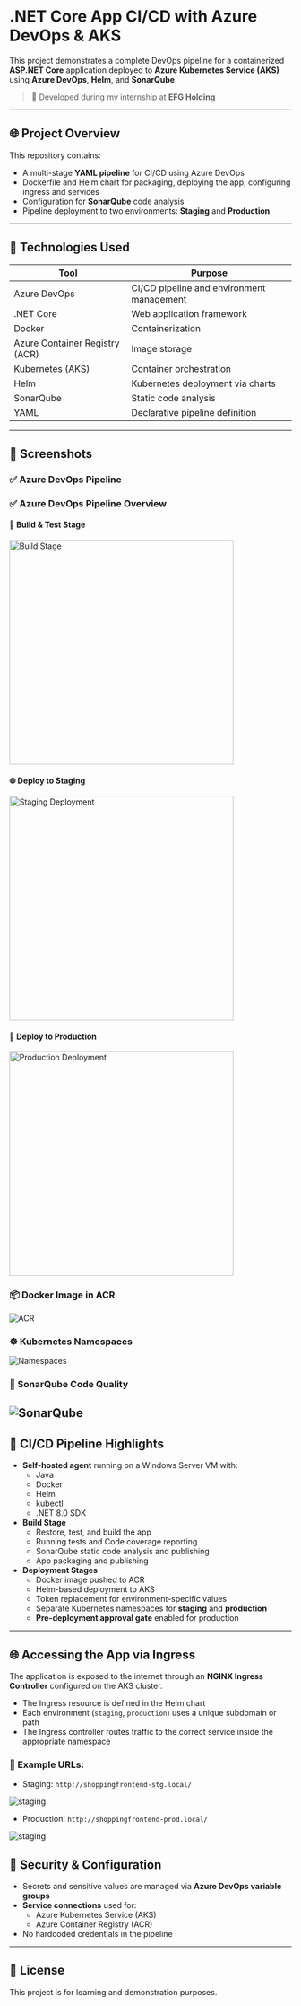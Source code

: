# .NET Core App CI/CD with Azure DevOps & AKS

This project demonstrates a complete DevOps pipeline for a containerized **ASP.NET Core** application deployed to **Azure Kubernetes Service (AKS)** using **Azure DevOps**, **Helm**, and **SonarQube**.

> 🚀 Developed during my internship at **EFG Holding**

---

## 🌐 Project Overview

This repository contains:
- A multi-stage **YAML pipeline** for CI/CD using Azure DevOps
- Dockerfile and Helm chart for packaging, deploying the app, configuring ingress and services
- Configuration for **SonarQube** code analysis
- Pipeline deployment to two environments: **Staging** and **Production**

---

## 🔧 Technologies Used

| Tool           | Purpose                              |
|----------------|--------------------------------------|
| Azure DevOps   | CI/CD pipeline and environment management |
| .NET Core      | Web application framework            |
| Docker         | Containerization                     |
| Azure Container Registry (ACR) | Image storage       |
| Kubernetes (AKS) | Container orchestration            |
| Helm           | Kubernetes deployment via charts     |
| SonarQube      | Static code analysis                 |
| YAML           | Declarative pipeline definition      |


---
## 📸 Screenshots

### ✅ Azure DevOps Pipeline
### ✅ Azure DevOps Pipeline Overview

#### 🔧 Build & Test Stage
<img src="images/build.png" alt="Build Stage" width="400"/>

#### 🌐 Deploy to Staging
<img src="images/stg.png" alt="Staging Deployment" width="400"/>

#### 🚀 Deploy to Production
<img src="images/prod.png" alt="Production Deployment" width="400"/>


### 📦 Docker Image in ACR
![ACR](images/acr.png)

### ☸️ Kubernetes Namespaces
![Namespaces](images/namespaces.png)


### 🧪 SonarQube Code Quality
![SonarQube](images/SonarQube.png)
---
## 🧪 CI/CD Pipeline Highlights

- **Self-hosted agent** running on a Windows Server VM with:
  - Java
  - Docker
  - Helm
  - kubectl
  - .NET 8.0 SDK
- **Build Stage**
  - Restore, test, and build the app
  - Running tests and Code coverage reporting 
  - SonarQube static code analysis and publishing 
  - App packaging and publishing
- **Deployment Stages**
  - Docker image pushed to ACR
  - Helm-based deployment to AKS
  - Token replacement for environment-specific values
  - Separate Kubernetes namespaces for **staging** and **production**
  - **Pre-deployment approval gate** enabled for production

---

## 🌐 Accessing the App via Ingress

The application is exposed to the internet through an **NGINX Ingress Controller** configured on the AKS cluster.

- The Ingress resource is defined in the Helm chart
- Each environment (`staging`, `production`) uses a unique subdomain or path
- The Ingress controller routes traffic to the correct service inside the appropriate namespace

### 🔗 Example URLs:


- Staging: `http://shoppingfrontend-stg.local/`

![staging](images/k8s-stg.png)


- Production: `http://shoppingfrontend-prod.local/`

![staging](images/k8s-prod.png)


## 🔐 Security & Configuration

- Secrets and sensitive values are managed via **Azure DevOps variable groups**
- **Service connections** used for:
  - Azure Kubernetes Service (AKS)
  - Azure Container Registry (ACR)
- No hardcoded credentials in the pipeline



---

## 📄 License

This project is for learning and demonstration purposes.

